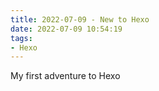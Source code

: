 ```yaml
---
title: 2022-07-09 - New to Hexo
date: 2022-07-09 10:54:19
tags:
- Hexo
---
```

My first adventure to Hexo